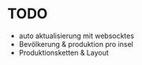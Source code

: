 ﻿# TODO

* auto aktualisierung mit websocktes
* Bevölkerung & produktion pro insel
* Produktionsketten & Layout